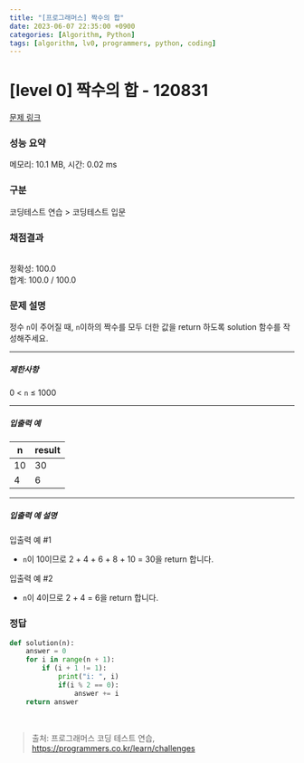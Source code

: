 ```yaml
---
title: "[프로그래머스] 짝수의 합"
date: 2023-06-07 22:35:00 +0900
categories: [Algorithm, Python]
tags: [algorithm, lv0, programmers, python, coding]
---
```


# [level 0] 짝수의 합 - 120831

[문제 링크](https://school.programmers.co.kr/learn/courses/30/lessons/120831)

### 성능 요약

메모리: 10.1 MB, 시간: 0.02 ms

### 구분

코딩테스트 연습 > 코딩테스트 입문

### 채점결과

<br/>정확성: 100.0<br/>합계: 100.0 / 100.0

### 문제 설명

<p>정수 <code>n</code>이 주어질 때, <code>n</code>이하의 짝수를 모두 더한 값을 return 하도록 solution 함수를 작성해주세요.</p>

<hr>

<h5>제한사항</h5>

<p>0 &lt; <code>n</code> ≤ 1000</p>

<hr>

<h5>입출력 예</h5>

| n  | result |
|----|--------|
| 10 | 30     |
| 4  | 6      |

<hr>

<h5>입출력 예 설명</h5>

<p>입출력 예 #1</p>

<ul>
<li><code>n</code>이 10이므로 2 + 4 + 6 + 8 + 10 = 30을 return 합니다.</li>
</ul>

<p>입출력 예 #2</p>

<ul>
<li><code>n</code>이 4이므로 2 + 4 = 6을 return 합니다.</li>
</ul>

### 정답

```python
def solution(n):
    answer = 0
    for i in range(n + 1):
        if (i + 1 != 1):
            print("i: ", i)
            if(i % 2 == 0):
                answer += i
    return answer
```

<br>

> 출처: 프로그래머스 코딩 테스트 연습, https://programmers.co.kr/learn/challenges
